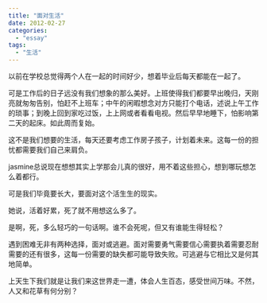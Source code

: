 ```yaml
---
title: "面对生活"
date: 2012-02-27
categories: 
  - "essay"
tags: 
  - "生活"
---
```


以前在学校总觉得两个人在一起的时间好少，想着毕业后每天都能在一起了。

可是工作后的日子远没有我们想象的那么美好。上班使得我们都要早出晚归，天刚亮就匆匆告别，怕赶不上班车；中午的闲暇想念对方只能打个电话，述说上午工作的琐事；到晚上回到家吃过饭，上上网或者看看电视。然后早早地睡下，怕影响第二天的起床。如此周而复始。

这不是我们想要的生活，每天还要考虑工作房子孩子，计划着未来。这每一份的担忧都需要我们自己来肩负。

jasmine总说现在想想其实上学那会儿真的很好，用不着这些担心，想到哪玩想怎么着都行。

可是我们毕竟要长大，要面对这个活生生的现实。

她说，活着好累，死了就不用想这么多了。

是啊，死，多么轻巧的一句话啊。谁不会死呢，但又有谁能生得轻松？

遇到困难无非有两种选择，面对或逃避。面对需要勇气需要信心需要执着需要忍耐需要的还有很多，这每一份需要的缺失都可能导致失败。可逃避与它相比又是何其地简单。

上天生下我们就是让我们来这世界走一遭，体会人生百态，感受世间万味。不然，人又和花草有何分别？
